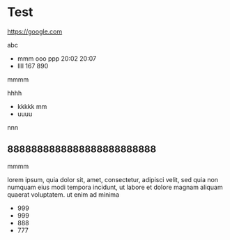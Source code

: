 # Test

https://google.com

abc

* mmm ooo ppp 20:02 20:07
* llll 167 890

mmmm

hhhh

* kkkkk mm
* uuuu

nnn
## 8888888888888888888888888
mmmm


lorem ipsum, quia dolor sit, amet, consectetur, adipisci velit, sed quia non numquam eius modi tempora incidunt, ut labore et dolore magnam aliquam quaerat voluptatem. ut enim ad minima 

* 999
* 999
* 888
* 777

